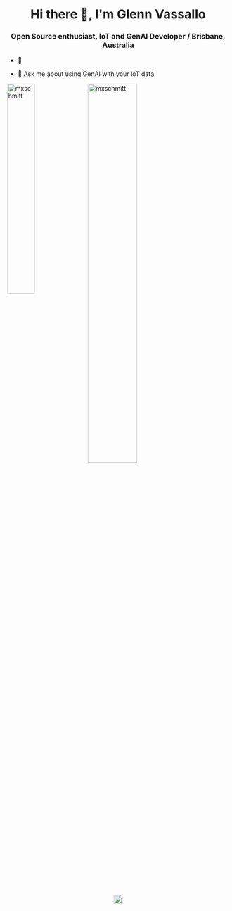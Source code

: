 ## 

<h1 align="center">Hi there 👋, I'm Glenn Vassallo</h1>
<h3 align="center">Open Source enthusiast, IoT and GenAI Developer / Brisbane, Australia</h3>

- 🔭&nbsp;

- 💬&nbsp;Ask me about using GenAI with your IoT data

<p><img align="left" src="https://github-readme-stats.vercel.app/api/top-langs/?username=remixed123&layout=compact&hide=html" alt="mxschmitt" width=35%/></p>

<p>&nbsp;<img align="center" src="https://github-readme-stats.vercel.app/api?username=remixed123&show_icons=true&count_private=true" alt="mxschmitt" width=47% /></p>

<p align="center">
<a href="https://www.linkedin.com/in/glennvassallo/" target="blank"><img align="center" src="https://cdn.jsdelivr.net/npm/simple-icons@3.0.1/icons/linkedin.svg" alt="https://www.linkedin.com/in/glennvassallo/" height="20" width="20" /></a>
</p>

